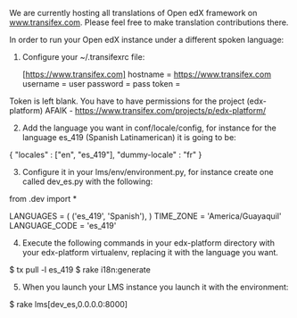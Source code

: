 We are currently hosting all translations of Open edX framework on www.transifex.com. Please feel free to make translation contributions there.

In order to run your Open edX instance under a different spoken language:

1. Configure your  ~/.transifexrc file:

    [https://www.transifex.com]
    hostname = https://www.transifex.com
    username = user
    password = pass
    token =

Token is left blank. You have to have permissions for the project (edx-platform) AFAIK - https://www.transifex.com/projects/p/edx-platform/ 

2. Add the language you want in conf/locale/config, for instance for the language es_419 (Spanish Latinamerican) it is going to be: 

{
 "locales" : ["en", "es_419"],
 "dummy-locale" : "fr"
}

3. Configure it in your lms/env/environment.py, for instance create one called dev_es.py with the following: 

from .dev import *

LANGUAGES = ( ('es_419', 'Spanish'), )
TIME_ZONE = 'America/Guayaquil'
LANGUAGE_CODE = 'es_419'

4. Execute the following commands in your edx-platform directory with your edx-platform virtualenv, replacing it with the language you want.

$ tx pull -l es_419
$ rake i18n:generate

5. When you launch your LMS instance you launch it with the environment:

$ rake lms[dev_es,0.0.0.0:8000]

